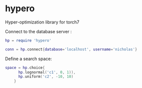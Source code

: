 # hypero
Hyper-optimization library for torch7

Connect to the database server :
```lua
hp = require 'hypero'

conn = hp.connect{database='localhost', username='nicholas'}
```

Define a search space:
```lua
space = hp.choice{
      hp.lognormal('c1', 0, 1)),
      hp.uniform('c2', -10, 10)
    }
```
